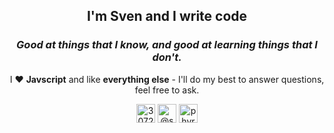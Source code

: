 <h2 align="center">I'm Sven and I write code </h2>
<h3 align="center"><i>Good at things that I know, and good at learning things that I don't.</i></h3>
<p align="center">
  <span>I ❤️ <strong>Javscript</strong> and like <strong>everything else</strong> - I'll do my best to answer questions, feel free to ask.</span>
  </p>
  <p align="center">
<a href="https://stackoverflow.com/users/3072752" target="blank"><img align="center" src="https://cdn.jsdelivr.net/npm/simple-icons@3.0.1/icons/stackoverflow.svg" alt="3072752" height="30" width="30" /></a>
<a href="https://medium.com/@svendevelops" target="blank"><img align="center" src="https://cdn.jsdelivr.net/npm/simple-icons@3.0.1/icons/medium.svg" alt="@svendevelops" height="30" width="30" /></a>
<a href="https://www.youtube.com/user/PhyreManiac" target="blank"><img align="center" src="https://cdn.jsdelivr.net/npm/simple-icons@3.0.1/icons/youtube.svg" alt="phyremaniac" height="30" width="30" /></a>
</p>
